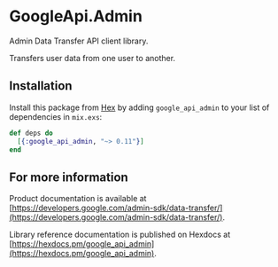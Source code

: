 # GoogleApi.Admin

Admin Data Transfer API client library.

Transfers user data from one user to another.

## Installation

Install this package from [Hex](https://hex.pm) by adding
`google_api_admin` to your list of dependencies in `mix.exs`:

```elixir
def deps do
  [{:google_api_admin, "~> 0.11"}]
end
```

## For more information

Product documentation is available at [https://developers.google.com/admin-sdk/data-transfer/](https://developers.google.com/admin-sdk/data-transfer/).

Library reference documentation is published on Hexdocs at
[https://hexdocs.pm/google_api_admin](https://hexdocs.pm/google_api_admin).
